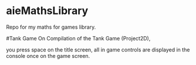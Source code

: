 # aieMathsLibrary
Repo for my maths for games library.

#Tank Game
On Compilation of the Tank Game (Project2D),

you press space on the title screen, all in game controls are displayed in the console once on the game screen.
